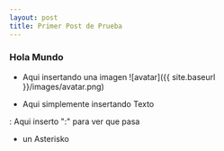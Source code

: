 ```yaml
---
layout: post
title: Primer Post de Prueba
---
```


 ### Hola Mundo 

 + Aqui insertando una imagen
 ![avatar]({{ site.baseurl }}/images/avatar.png)

 + Aqui simplemente insertando Texto 

 : Aqui inserto ":" para ver que pasa

 * un Asterisko

